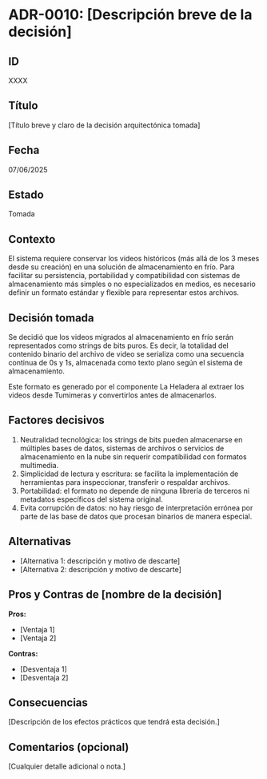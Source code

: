 # ADR-0010: [Descripción breve de la decisión]

## ID
XXXX

## Título
[Título breve y claro de la decisión arquitectónica tomada]

## Fecha
07/06/2025

## Estado
Tomada 

## Contexto
El sistema requiere conservar los videos históricos (más allá de los 3 meses desde su creación) 
en una solución de almacenamiento en frío. Para facilitar su persistencia, portabilidad y compatibilidad con 
sistemas de almacenamiento más simples o no especializados en medios, es necesario definir un formato estándar 
y flexible para representar estos archivos.

## Decisión tomada
Se decidió que los videos migrados al almacenamiento en frío serán representados como strings de bits puros. 
Es decir, la totalidad del contenido binario del archivo de video se serializa como una secuencia continua de 
0s y 1s, almacenada como texto plano según el sistema de almacenamiento.

Este formato es generado por el componente La Heladera al extraer los videos desde Tumimeras y convertirlos 
antes de almacenarlos.

## Factores decisivos
1. Neutralidad tecnológica: los strings de bits pueden almacenarse en múltiples bases de datos, sistemas de archivos o 
servicios de almacenamiento en la nube sin requerir compatibilidad con formatos multimedia.
2. Simplicidad de lectura y escritura: se facilita la implementación de herramientas para inspeccionar, transferir o 
respaldar archivos.
3. Portabilidad: el formato no depende de ninguna librería de terceros ni metadatos específicos del sistema original.
4. Evita corrupción de datos: no hay riesgo de interpretación errónea por parte de las base de datos que procesan binarios de manera especial.

## Alternativas
- [Alternativa 1: descripción y motivo de descarte]
- [Alternativa 2: descripción y motivo de descarte]

## Pros y Contras de [nombre de la decisión]

**Pros:**
- [Ventaja 1]
- [Ventaja 2]

**Contras:**
- [Desventaja 1]
- [Desventaja 2]

## Consecuencias
[Descripción de los efectos prácticos que tendrá esta decisión.]

## Comentarios (opcional)
[Cualquier detalle adicional o nota.]
